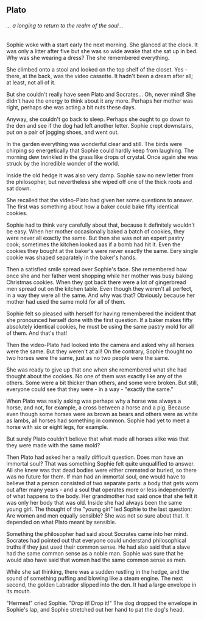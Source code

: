 ## Plato

###### ... a longing to return to the realm of the soul...

Sophie woke with a start early the next morning. She glanced at the clock. It was only a litter after five but she was so wide awake that she sat up in bed. Why was she wearing a dress? The she remembered everything.

She climbed onto a stool and looked on the top shelf of the closet. Yes - there, at the back, was the video cassette. It hadn't been a dream after all; at least, not all of it.

But she couldn't really have seen Plato and Socrates... Oh, never mind! She didn't have the energy to think about it any more. Perhaps her mother was right, perhaps she was acting a bit nuts these days.

Anyway, she couldn't go back to sleep. Perhaps she ought to go down to the den and see if the dog had left another letter. Sophie crept downstairs, put on a pair of jogging shoes, and went out.

In the garden everything was wonderful clear and still. The birds were chirping so energetically that Sophie could hardly keep from laughing. The morning dew twinkled in the grass like drops of crystal. Once again she was struck by the incredible wonder of the world.

Inside the old hedge it was also very damp. Sophie saw no new letter from the philosopher, but nevertheless she wiped off one of the thick roots and sat down.

She recalled that the video-Plato had given her some questions to answer. The first was something about how a baker could bake fifty identical cookies.

Sophie had to think very carefully about that, because it definitely wouldn't be easy. When her mother occasionally baked a batch of cookies, they were never all exactly the same. But then she was not an expert pastry cook; sometimes the kitchen looked aas if a bomb had hit it. Even the cookies they bought at the baker's were never exactly the same. Eery single cookie was shaped separately in the baker's hands.

Then a satisfied smile spread over Sophie's face. She remembered how once she and her father went shopping while her mother was busy baking Christmas cookies. When they got back there were a lot of gingerbread men spread out on the kitchen table. Even though they weren't all perfect, in a way they were all the same. And why was that? Obviously because her mother had used the same mold for all of them.

Sophie felt so pleased with herself for having remembered the incident that she pronounced herself done with the first question. If a baker makes fifty absolutely identical cookies, he must be using the same pastry mold for all of them. And that's that!

Then the video-Plato had looked into the camera and asked why all horses were the same. But they weren't at all! On the contrary, Sophie thought no two horses were the same, just as no two people were the same.

She was ready to give up that one when she remembered what she had thought about the cookies. No one of them was exactly like any of the others. Some were a bit thicker than others, and some were broken. But still, everyone could see that they were - in a way - "exactly the same."

When Plato was really asking was perhaps why a horse was always a horse, and not, for example, a cross between a horse and a pig. Because even though some horses were as brown as bears and others were as white as lambs, all horses had something in common. Sophie had yet to meet a horse with six or eight legs, for example.

But surely Plato couldn't believe that what made all horses alike was that they were made with the same mold?

Then Plato had asked her a really difficult question. Does man have an immortal soul? That was something Sophie felt quite unqualified to answer. All she knew was that dead bodies were either cremated or buried, so there was no future for them. If man had an immortal soul, one would have to believe that a person consisted of two separate parts: a body that gets worn out after many years - and a soul that operates more or less independently of what happens to the body. Her grandmother had said once that she felt it was only her body that was old. Inside she had always been the same young girl. The thought of the "young girl" led Sophie to the last question: Are women and men equally sensible? She was not so sure about that. It depended on what Plato meant by sensible.

Something the philosopher had said about Socrates came into her mind. Socrates had pointed out that everyone could understand philosophical truths if they just used their common sense. He had also said that a slave had the same common sense as a noble man. Sophie was sure that he would also have said that women had the same common sense as men.

While she sat thinking, there was a sudden rustling in the hedge, and the sound of something puffing and blowing like a steam engine. The next second, the golden Labrador slipped into the den. It had a large envelope in its mouth.

"Hermes!" cried Sophie. "Drop it! Drop it!" The dog dropped the envelope in Sophie's lap, and Sophie stretched out her hand to pat the dog's head.













































